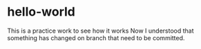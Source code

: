 # hello-world
This is a practice work to see how it works
Now I understood that something has changed on branch that need to be committed.
